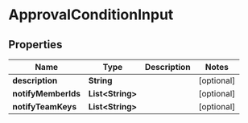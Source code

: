 

# ApprovalConditionInput


## Properties

| Name | Type | Description | Notes |
|------------ | ------------- | ------------- | -------------|
|**description** | **String** |  |  [optional] |
|**notifyMemberIds** | **List&lt;String&gt;** |  |  [optional] |
|**notifyTeamKeys** | **List&lt;String&gt;** |  |  [optional] |



